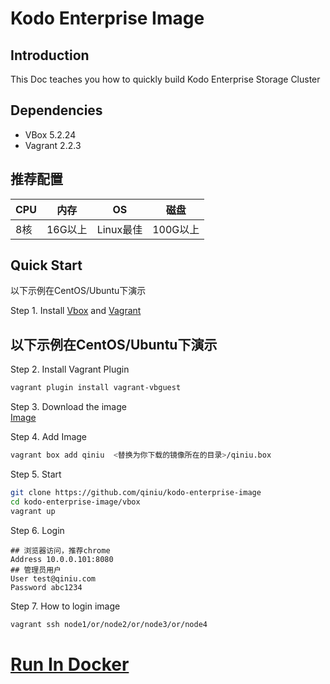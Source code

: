 # Kodo Enterprise Image 

## Introduction
This Doc teaches you how to quickly build Kodo Enterprise Storage Cluster
## Dependencies
* VBox 5.2.24
* Vagrant 2.2.3
## 推荐配置 
|CPU|内存|OS|磁盘|
|------|------|------|------|
|8核|16G以上|Linux最佳|100G以上|

## Quick Start  

以下示例在CentOS/Ubuntu下演示 

Step 1. Install [Vbox](https://www.virtualbox.org) and [Vagrant](https://www.vagrantup.com/intro/getting-started/install.html)
## 以下示例在CentOS/Ubuntu下演示 
Step 2. Install Vagrant Plugin
```bash
vagrant plugin install vagrant-vbguest
```

Step 3. Download the image  
[Image](http://prswjl9ey.bkt.clouddn.com/qiniu.box)

Step 4. Add Image
```bash
vagrant box add qiniu  <替换为你下载的镜像所在的目录>/qiniu.box
```
Step 5. Start
```bash
git clone https://github.com/qiniu/kodo-enterprise-image
cd kodo-enterprise-image/vbox
vagrant up
```

Step 6. Login
```vim
## 浏览器访问，推荐chrome
Address 10.0.0.101:8080
## 管理员用户
User test@qiniu.com
Password abc1234
```

Step 7. How to login image
```bash
vagrant ssh node1/or/node2/or/node3/or/node4
```

# [Run In Docker](docker/README.md)

